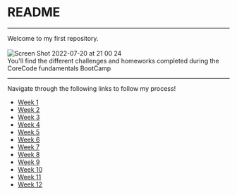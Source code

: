 # README

____
Welcome to my first repository.<br><br>
![Screen Shot 2022-07-20 at 21 00 24](https://user-images.githubusercontent.com/109565598/180120663-30dea618-d407-44ee-aeab-e8125876d8ce.png)<br>
 You'll find the different challenges and homeworks completed during the CoreCode fundamentals BootCamp<br>
 ____
 Navigate through the following links to follow my process!<br>
- [Week 1](https://github.com/victorok17/CoreCode_ReadMe/blob/main/src/Week1.md)
- [Week 2](https://github.com/victorok17/CoreCode_ReadMe/blob/main/src/Week2.md)
- [Week 3](https://github.com/victorok17/CoreCode_ReadMe/blob/main/src/Week3.md)
- [Week 4](https://github.com/victorok17/CoreCode_ReadMe/blob/main/src/Week4.md)
- [Week 5](https://github.com/victorok17/CoreCode_ReadMe/blob/main/src/Week5.md)
- [Week 6](https://github.com/victorok17/CoreCode_ReadMe/blob/main/src/Week6.md)
- [Week 7](https://github.com/victorok17/CoreCode_ReadMe/blob/main/src/Week7.md)
- [Week 8](https://github.com/victorok17/CoreCode_ReadMe/blob/main/src/Week8.md)
- [Week 9](https://github.com/victorok17/CoreCode_ReadMe/blob/main/src/Week9.md)
- [Week 10](https://github.com/victorok17/CoreCode_ReadMe/blob/main/src/Week10.md)
- [Week 11](https://github.com/victorok17/CoreCode_ReadMe/blob/main/src/Week11.md)
- [Week 12](https://github.com/victorok17/CoreCode_ReadMe/blob/main/src/Week12.md)
